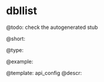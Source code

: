 dbllist
=============

@todo:
	check the autogenerated stub


@short:
	

@type:

@example:

@template:	api_config
@descr:


